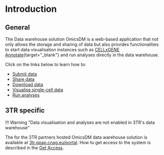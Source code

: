 # Introduction

## General

The Data warehouse solution OmicsDM is a web-based application that not only 
allows the storage and sharing of data but also provides functionalities to 
start data visualisation instances such as [CELLxGENE Annotate](https://chanzuckerberg.github.io/cellxgene/){target="_blank"}
and run analyses directly in the data warehouse.

Click on the links below to learn how to:

- [Submit data](../data-submission)
- [Share data](../data-sharing)
- [Download data](../data-download)
- [Visualise single-cell data](../data-visualisation)
- [Run analyses](/data-analyses)

## 3TR specific

!!! Warning "Data visualisation and analyses are not enabled in 3TR's data warehouse"

The for the 3TR partners hosted OmicsDM data warehouse solution is available at 
[3tr.gpap.cnag.eu/portal](https://3tr.gpap.cnag.eu/portal).
How to get access to the system is described in the [Get Access](../user-guide/get-access-3tr.md).